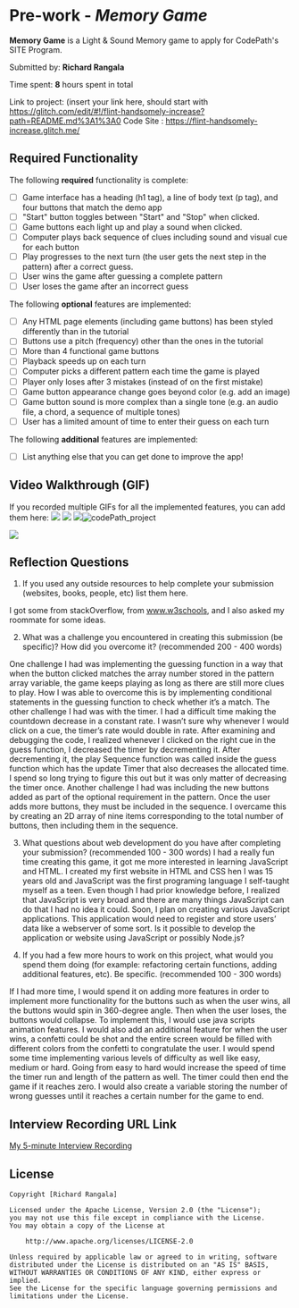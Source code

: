 # Pre-work - *Memory Game*

**Memory Game** is a Light & Sound Memory game to apply for CodePath's SITE Program. 

Submitted by: **Richard Rangala**

Time spent: **8** hours spent in total

Link to project: (insert your link here, should start with https://glitch.com/edit/#!/flint-handsomely-increase?path=README.md%3A1%3A0
Code Site : https://flint-handsomely-increase.glitch.me/

## Required Functionality

The following **required** functionality is complete:

* [ ] Game interface has a heading (h1 tag), a line of body text (p tag), and four buttons that match the demo app
* [ ] "Start" button toggles between "Start" and "Stop" when clicked. 
* [ ] Game buttons each light up and play a sound when clicked. 
* [ ] Computer plays back sequence of clues including sound and visual cue for each button
* [ ] Play progresses to the next turn (the user gets the next step in the pattern) after a correct guess. 
* [ ] User wins the game after guessing a complete pattern
* [ ] User loses the game after an incorrect guess

The following **optional** features are implemented:

* [ ] Any HTML page elements (including game buttons) has been styled differently than in the tutorial
* [ ] Buttons use a pitch (frequency) other than the ones in the tutorial
* [ ] More than 4 functional game buttons
* [ ] Playback speeds up on each turn
* [ ] Computer picks a different pattern each time the game is played
* [ ] Player only loses after 3 mistakes (instead of on the first mistake)
* [ ] Game button appearance change goes beyond color (e.g. add an image)
* [ ] Game button sound is more complex than a single tone (e.g. an audio file, a chord, a sequence of multiple tones)
* [ ] User has a limited amount of time to enter their guess on each turn

The following **additional** features are implemented:

- [ ] List anything else that you can get done to improve the app!

## Video Walkthrough (GIF)

If you recorded multiple GIFs for all the implemented features, you can add them here:
![](gif1-link-here)
![](gif2-link-here)
![](gif3-link-here)![codePath_project](https://user-images.githubusercontent.com/40706106/164866024-4c5fa2a0-1e8b-4870-af3e-d981fee976be.GIF)

![](gif4-link-here)

## Reflection Questions
1. If you used any outside resources to help complete your submission (websites, books, people, etc) list them here. 

I got some from stackOverflow, from www.w3schools, and I also asked my roommate for some ideas.

2. What was a challenge you encountered in creating this submission (be specific)? How did you overcome it? (recommended 200 - 400 words) 

One challenge I had was implementing the guessing function in a way that when the button clicked matches the array number stored in the pattern array variable, the game keeps playing as long as there are still more clues to play. How I was able to overcome this is by implementing conditional statements in the guessing function to check whether it’s a match. The other challenge I had was with the timer. I had a difficult time making the countdown decrease in a constant rate. I wasn’t sure why whenever I would click on a cue, the timer’s rate would double in rate. After examining and debugging the code, I realized whenever I clicked on the right cue in the guess function, I decreased the timer by decrementing it. After decrementing it, the play Sequence function was called inside the guess function which has the update Timer that also decreases the allocated time. I spend so long trying to figure this out but it was only matter of decreasing the timer once. Another challenge I had was including the new buttons added as part of the optional requirement in the pattern. Once the user adds more buttons, they must be included in the sequence. I overcame this by creating an 2D array of nine items corresponding to the total number of buttons, then including them in the sequence.

3. What questions about web development do you have after completing your submission? (recommended 100 - 300 words) 
I had a really fun time creating this game, it got me more interested in learning JavaScript and HTML. I created my first website in HTML and CSS hen I was 15 years old and JavaScript was the first programing language I self-taught myself as a teen. Even though I had prior knowledge before, I realized that JavaScript is very broad and there are many things JavaScript can do that I had no idea it could. Soon, I plan on creating various JavaScript applications. This application would need to register and store users’ data like a webserver of some sort. Is it possible to develop the application or website using JavaScript or possibly Node.js?

4. If you had a few more hours to work on this project, what would you spend them doing (for example: refactoring certain functions, adding additional features, etc). Be specific. (recommended 100 - 300 words) 

If I had more time, I would spend it on adding more features in order to implement more functionality for the buttons such as when the user wins, all the buttons would spin in 360-degree angle. Then when the user loses, the buttons would collapse. To implement this, I would use java scripts animation features. I would also add an additional feature for when the user wins, a confetti could be shot and the entire screen would be filled with different colors from the confetti to congratulate the user. I would spend some time implementing various levels of difficulty as well like easy, medium or hard. Going from easy to hard would increase the speed of time the timer run and length of the pattern as well. The timer could then end the game if it reaches zero. I would also create a variable storing the number of wrong guesses until it reaches a certain number for the game to end.



## Interview Recording URL Link

[My 5-minute Interview Recording](https://drive.google.com/file/d/1_yCvlwg_vVPntTjjofYpnIojhjMgyh2D/view?usp=sharing)



## License

    Copyright [Richard Rangala]

    Licensed under the Apache License, Version 2.0 (the "License");
    you may not use this file except in compliance with the License.
    You may obtain a copy of the License at

        http://www.apache.org/licenses/LICENSE-2.0

    Unless required by applicable law or agreed to in writing, software
    distributed under the License is distributed on an "AS IS" BASIS,
    WITHOUT WARRANTIES OR CONDITIONS OF ANY KIND, either express or implied.
    See the License for the specific language governing permissions and
    limitations under the License.
